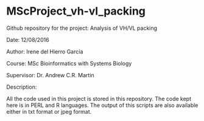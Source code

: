 # MScProject_vh-vl_packing

Github repository for the project: Analysis of VH/VL packing

Date: 12/08/2016

Author: Irene del Hierro García

Course: MSc Bioinformatics with Systems Biology

Supervisor: Dr. Andrew C.R. Martin

Description: 

All the code used in this project is stored in this repository. The code kept here is in PERL and R languages.
The output of this scripts are also available either in txt format or jpeg format.



